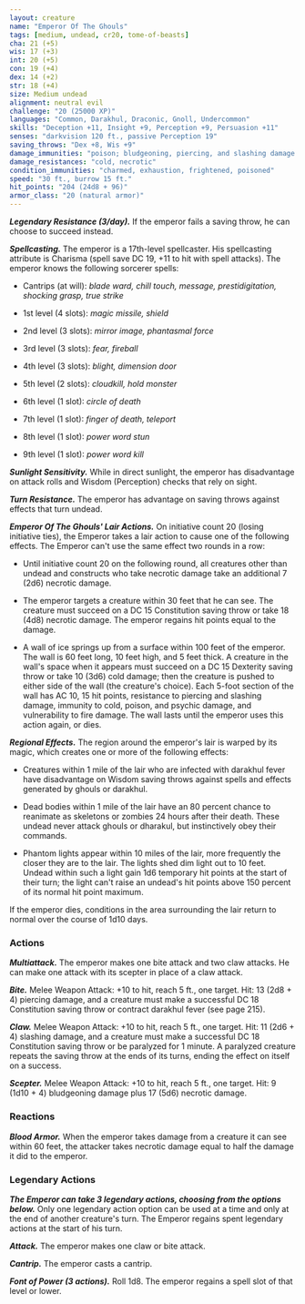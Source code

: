 ```yaml
---
layout: creature
name: "Emperor Of The Ghouls"
tags: [medium, undead, cr20, tome-of-beasts]
cha: 21 (+5)
wis: 17 (+3)
int: 20 (+5)
con: 19 (+4)
dex: 14 (+2)
str: 18 (+4)
size: Medium undead
alignment: neutral evil
challenge: "20 (25000 XP)"
languages: "Common, Darakhul, Draconic, Gnoll, Undercommon"
skills: "Deception +11, Insight +9, Perception +9, Persuasion +11"
senses: "darkvision 120 ft., passive Perception 19"
saving_throws: "Dex +8, Wis +9"
damage_immunities: "poison; bludgeoning, piercing, and slashing damage from nonmagical weapons."
damage_resistances: "cold, necrotic"
condition_immunities: "charmed, exhaustion, frightened, poisoned"
speed: "30 ft., burrow 15 ft."
hit_points: "204 (24d8 + 96)"
armor_class: "20 (natural armor)"
---
```


***Legendary Resistance (3/day).*** If the emperor fails a saving throw, he can choose to succeed instead.

***Spellcasting.*** The emperor is a 17th-level spellcaster. His spellcasting attribute is Charisma (spell save DC 19, +11 to hit with spell attacks). The emperor knows the following sorcerer spells:

* Cantrips (at will): <i>blade ward, chill touch, message, prestidigitation, shocking grasp, true strike</i>

* 1st level (4 slots): <i>magic missile, shield</i>

* 2nd level (3 slots): <i>mirror image, phantasmal force</i>

* 3rd level (3 slots): <i>fear, fireball</i>

* 4th level (3 slots): <i>blight, dimension door</i>

* 5th level (2 slots): <i>cloudkill, hold monster</i>

* 6th level (1 slot): <i>circle of death</i>

* 7th level (1 slot): <i>finger of death, teleport</i>

* 8th level (1 slot): <i>power word stun</i>

* 9th level (1 slot): <i>power word kill</i>

***Sunlight Sensitivity.*** While in direct sunlight, the emperor has disadvantage on attack rolls and Wisdom (Perception) checks that rely on sight.

***Turn Resistance.*** The emperor has advantage on saving throws against effects that turn undead.

***Emperor Of The Ghouls' Lair Actions.*** On initiative count 20 (losing initiative ties), the Emperor takes a lair action to cause one of the following effects. The Emperor can't use the same effect two rounds in a row:

- Until initiative count 20 on the following round, all creatures other than undead and constructs who take necrotic damage take an additional 7 (2d6) necrotic damage.

- The emperor targets a creature within 30 feet that he can see. The creature must succeed on a DC 15 Constitution saving throw or take 18 (4d8) necrotic damage. The emperor regains hit points equal to the damage.

- A wall of ice springs up from a surface within 100 feet of the emperor. The wall is 60 feet long, 10 feet high, and 5 feet thick. A creature in the wall's space when it appears must succeed on a DC 15 Dexterity saving throw or take 10 (3d6) cold damage; then the creature is pushed to either side of the wall (the creature's choice). Each 5-foot section of the wall has AC 10, 15 hit points, resistance to piercing and slashing damage, immunity to cold, poison, and psychic damage, and vulnerability to fire damage. The wall lasts until the emperor uses this action again, or dies.

***Regional Effects.*** The region around the emperor's lair is warped by its magic, which creates one or more of the following effects:

- Creatures within 1 mile of the lair who are infected with darakhul fever have disadvantage on Wisdom saving throws against spells and effects generated by ghouls or darakhul.

- Dead bodies within 1 mile of the lair have an 80 percent chance to reanimate as skeletons or zombies 24 hours after their death. These undead never attack ghouls or dharakul, but instinctively obey their commands.

- Phantom lights appear within 10 miles of the lair, more frequently the closer they are to the lair. The lights shed dim light out to 10 feet. Undead within such a light gain 1d6 temporary hit points at the start of their turn; the light can't raise an undead's hit points above 150 percent of its normal hit point maximum.

If the emperor dies, conditions in the area surrounding the lair return to normal over the course of 1d10 days.

### Actions

***Multiattack.*** The emperor makes one bite attack and two claw attacks. He can make one attack with its scepter in place of a claw attack.

***Bite.*** Melee Weapon Attack: +10 to hit, reach 5 ft., one target. Hit: 13 (2d8 + 4) piercing damage, and a creature must make a successful DC 18 Constitution saving throw or contract darakhul fever (see page 215).

***Claw.*** Melee Weapon Attack: +10 to hit, reach 5 ft., one target. Hit: 11 (2d6 + 4) slashing damage, and a creature must make a successful DC 18 Constitution saving throw or be paralyzed for 1 minute. A paralyzed creature repeats the saving throw at the ends of its turns, ending the effect on itself on a success.

***Scepter.*** Melee Weapon Attack: +10 to hit, reach 5 ft., one target. Hit: 9 (1d10 + 4) bludgeoning damage plus 17 (5d6) necrotic damage.

### Reactions

***Blood Armor.*** When the emperor takes damage from a creature it can see within 60 feet, the attacker takes necrotic damage equal to half the damage it did to the emperor.

### Legendary Actions

***The Emperor can take 3 legendary actions, choosing from the options below.*** Only one legendary action option can be used at a time and only at the end of another creature's turn. The Emperor regains spent legendary actions at the start of his turn.

***Attack.*** The emperor makes one claw or bite attack.

***Cantrip.*** The emperor casts a cantrip.

***Font of Power (3 actions).*** Roll 1d8. The emperor regains a spell slot of that level or lower.

